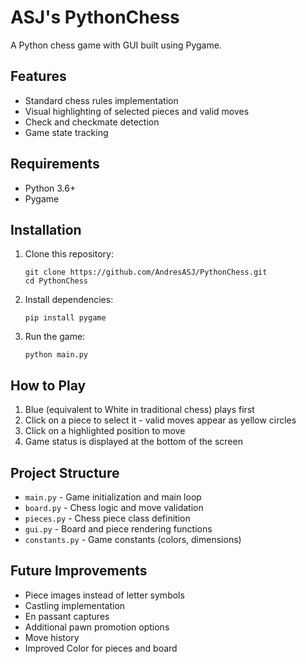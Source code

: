 # ASJ's PythonChess

A Python chess game with GUI built using Pygame.

## Features

- Standard chess rules implementation
- Visual highlighting of selected pieces and valid moves
- Check and checkmate detection
- Game state tracking

## Requirements

- Python 3.6+
- Pygame

## Installation

1. Clone this repository:
   ```
   git clone https://github.com/AndresASJ/PythonChess.git
   cd PythonChess
   ```

2. Install dependencies:
   ```
   pip install pygame
   ```

3. Run the game:
   ```
   python main.py
   ```

## How to Play

1. Blue (equivalent to White in traditional chess) plays first
2. Click on a piece to select it - valid moves appear as yellow circles
3. Click on a highlighted position to move
4. Game status is displayed at the bottom of the screen

## Project Structure

- `main.py` - Game initialization and main loop
- `board.py` - Chess logic and move validation
- `pieces.py` - Chess piece class definition
- `gui.py` - Board and piece rendering functions
- `constants.py` - Game constants (colors, dimensions)

## Future Improvements

- Piece images instead of letter symbols
- Castling implementation
- En passant captures
- Additional pawn promotion options
- Move history
- Improved Color for pieces and board

